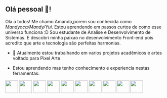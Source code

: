 ## Olá pessoal 👋! 

Ola a todos! Me chamo Amanda,porem sou conhecida como *Mandyoca/Mandy/Yui*.
Estou aprendendo em passos curtos de como esse universo funciona :D
Sou estudante de Analise e Desenvolvimento de Sistemas.
E descobri minha paixao no desenvolvimento Front-end pois acredito que arte e tecnologia são perfeitas harmonias.

- 🔭 Atualmente estou trabalhando em varios projetos acadêmicos e artes voltado para Pixel Arte

- Estou aprendendo mas tenho conhecimento e experiencia nestas ferramentas:

  <div style="display: inline">
<img src="https://cdn.jsdelivr.net/gh/devicons/devicon/icons/html5/html5-plain-wordmark.svg" width="40" height="40"/>
            
<img src="https://cdn.jsdelivr.net/gh/devicons/devicon/icons/css3/css3-plain-wordmark.svg" width="40" height="40"/>
          
<img src="https://cdn.jsdelivr.net/gh/devicons/devicon/icons/javascript/javascript-plain.svg" width="40" height="40"/>
            
<img src="https://cdn.jsdelivr.net/gh/devicons/devicon/icons/linux/linux-original.svg" width="40" height="40"/>
            
<img src="https://cdn.jsdelivr.net/gh/devicons/devicon/icons/bootstrap/bootstrap-plain-wordmark.svg" width="40" height="40" />
            
<img src="https://cdn.jsdelivr.net/gh/devicons/devicon/icons/tailwindcss/tailwindcss-plain.svg" width="40" height="40" />
          
<img src="https://cdn.jsdelivr.net/gh/devicons/devicon/icons/mysql/mysql-plain-wordmark.svg" width="40" height="40" />     
            
<img src="https://cdn.jsdelivr.net/gh/devicons/devicon/icons/git/git-plain-wordmark.svg" width="40" height="40" />
            
<img src="https://cdn.jsdelivr.net/gh/devicons/devicon/icons/photoshop/photoshop-line.svg"  width="40" height="40"  />
            
<img src="https://cdn.jsdelivr.net/gh/devicons/devicon/icons/illustrator/illustrator-plain.svg"  width="40" height="40"/>
</div>
        


